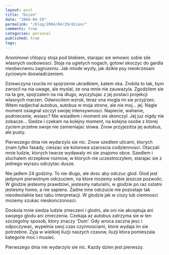 ```yaml
---
layout: post
title: "Dzien"
date: "2004-04-29"
permalink: "/blog/2004/04/29/dzien/"
comments: true
categories: personal
published: true
tags: 
---
```


Anonimowi chlopcy stoja pod blokiem, starajac sie wmowic sobie sile wlasnych osobowosci. Stoja na ugietych nogach, gotowi skoczyc do gardla nieobecnemu zagrozeniu. Jak mlode wyzly, jak dzikie psy nieokrzesani zyciowym doswiadczeniem.

<!--more-->

Dziewczyna rzucila mi spojrzenie ukradkiem, katem oka. Zrobila to tak, bym zwrocil na nia uwage, ale myslal, ze ona mnie nie zauwazyla. Zgodzilem sie na ta gre, spojrzalem na nia dlugo, wyczytujac z jej postaci projekcji wlasnych marzen. Odwrocilem wzrok, teraz ona mogla mi sie przyjrzec.
Wtem nadjechal autobus, autobus w moja strone, ale nie moj... jej. Nagle moment osiagnal szczyt swojej intensywnosci. Napiecie, wahanie, podniecenie, wsiasc? Nie wsiadlem i moment sie skonczyl. Jej juz nigdy nie zobacze... 
Siedze i czekam na kolejny moment, na kolejna osobe z ktorej zyciem przetne swoje nie zamieniajac slowa. Znow przyjezdza jej autobus, ale pusty.

Pierwszego dnia nie wydarzylo sie nic. Znow szedlem ulicami, ktorych znam tylko fasady, cieszac sie kolorowa szaroscia codziennosci. Otaczali mnie ludzie, ktorych twarze wydawaly mi sie znajomo obce. Szedlem i sluchalem strzepkow rozmow, w ktorych nie uczestniczylem, starajac sie z jednego wyrazu odczytac dusze.

Nie jadlem 24 godziny. To nie dlugo, ale dosc aby odczuc glod. Glod jest jedynym pierwotnym odczuciem, na ktore mozemy sobie jeszcze pozwolic. W glodzie jestesmy prawdziwi, jestesmy naturalni, w glodzie po raz ostatni jestesmy homo, a nie sapiens. Zadne inne odczucie nie pozostaje tak nieodwolalnie bez tabu interpretacji. W glodzie jak w ciszy lub ciemnosci mozemy szukac nieskonczonosci.

Dookola mnie siedza ludzie zmeczeni i glodni, ale oni nie akceptuja ani swojego glodu ani zmeczenia. Czekaja az autobus zatrzyma sie w ten szczegolny sposob, ktory znaczy 'Dom'. Gdy wroca zaczna jesc i odpoczywac, wypelnia swoj czas czynnosciami, ktore wydaja im sie potrzebne. Zyja w wielkiej iluzji naszych czasow, iluzji ktora pomieszala kategorie moc i musiec.

Pierwszego dnia nie wydarzylo sie nic.
Kazdy dzien jest pierwszy.